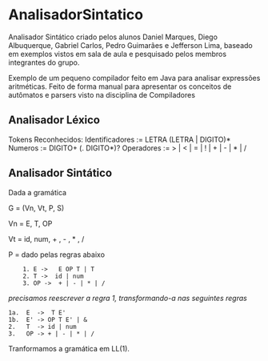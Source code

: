 # AnalisadorSintatico

Analisador Sintático criado pelos alunos Daniel Marques, Diego Albuquerque, Gabriel Carlos, Pedro Guimarães e Jefferson Lima,  baseado em exemplos vistos em sala de aula e pesquisado pelos membros integrantes do grupo.

Exemplo de um pequeno compilador feito em Java para analisar expressões aritméticas.
Feito de forma manual para apresentar os conceitos de autômatos e parsers visto na disciplina de Compiladores

## Analisador Léxico

Tokens Reconhecidos:
Identificadores := LETRA (LETRA | DIGITO)*
Numeros := DIGITO+ (. DIGITO*)?
Operadores := > | < | = | ! | + | - | * | /

## Analisador Sintático
Dada a gramática

G = (Vn, Vt, P, S)

Vn = E, T, OP

Vt = id, num, + , - , * , /

P = dado pelas regras abaixo

		1. E ->   E OP T | T
		2. T ->  id | num
		3. OP ->  + | - | * | /

*precisamos reescrever a regra 1, transformando-a nas seguintes regras*

	1a.  E  ->  T E'
	1b.  E' -> OP T E' | &
	2.   T  -> id | num
	3.   OP -> + | - | * | /
	
Tranformamos a gramática em LL(1).